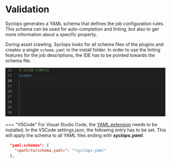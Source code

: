# Validation

Syclops generates a YAML schema that defines the job configuration rules. This schema can be used for auto-completion and linting, but also to get more information about a specific property.

During asset crawling, Syclops looks for all schema files of the plugins and creates a single ```schema.yaml``` in the install folder.
In order to use the linting features for the job descriptions, the IDE has to be pointed towards the schema file.

<img alt="linting" src="/img/docs/linting.gif" width="500px"/><br/>

=== "VSCode"
  For Visual Studio Code, the [YAML extension](https://marketplace.visualstudio.com/items?itemName=redhat.vscode-yaml) needs to be installed.
  In the VSCode settings.json, the following entry has to be set. This will apply the schema to all YAML files ending with **_syclops.yaml_**.
  ```json
    "yaml.schemas": {
      "<path/to/schema.yaml>": "*syclops.yaml"
    },
  ```